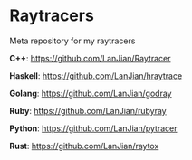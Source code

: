 # Raytracers
Meta repository for my raytracers

**C++**: https://github.com/LanJian/Raytracer

**Haskell**: https://github.com/LanJian/hraytrace

**Golang**: https://github.com/LanJian/godray

**Ruby**: https://github.com/LanJian/rubyray

**Python**: https://github.com/LanJian/pytracer

**Rust**: https://github.com/LanJian/raytox
